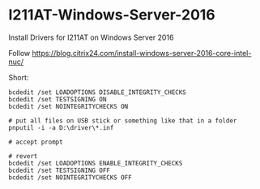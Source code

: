 # I211AT-Windows-Server-2016
Install Drivers for I211AT on Windows Server 2016


Follow https://blog.citrix24.com/install-windows-server-2016-core-intel-nuc/


Short:
```
bcdedit /set LOADOPTIONS DISABLE_INTEGRITY_CHECKS
bcdedit /set TESTSIGNING ON
bcdedit /set NOINTEGRITYCHECKS ON

# put all files on USB stick or something like that in a folder
pnputil -i -a D:\driver\*.inf

# accept prompt

# revert
bcdedit /set LOADOPTIONS ENABLE_INTEGRITY_CHECKS
bcdedit /set TESTSIGNING OFF
bcdedit /set NOINTEGRITYCHECKS OFF
```
